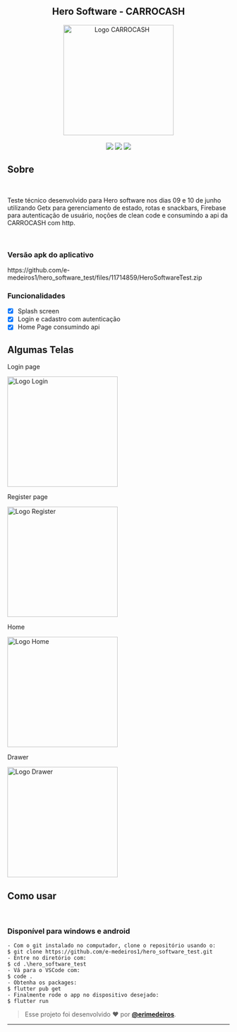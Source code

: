 <h2 align="center"> Hero Software - CARROCASH </h2>  
<p align="center">
      <img src="https://github.com/e-medeiros1/hero_software_test/assets/73318684/f9bda3bc-fc79-453a-924b-df02f803ee51.png" width="250" alt="Logo CARROCASH"/></br></br>


<img src="https://img.shields.io/badge/dart-C.svg?style=for-the-badge&logo=dart&color=152030">
<img src="https://img.shields.io/badge/flutter-C.svg?style=for-the-badge&logo=flutter&color=0468D7"> 
<img src="https://img.shields.io/badge/Visual%20Studio%20Code-%23323330.svg?style=for-the-badge&logo=visual-studio-code&logoColor=FFFFFF&color=2F74C0">   </h2>

<h2> Sobre </h2></br>
<p >
  Teste técnico desenvolvido para Hero software nos dias 09 e 10 de junho utilizando Getx para gerenciamento de estado, rotas e snackbars, Firebase para autenticação de usuário, noções de clean code e consumindo a api da CARROCASH com http.
</p></br>  

<h3>Versão apk do aplicativo</h3>
https://github.com/e-medeiros1/hero_software_test/files/11714859/HeroSoftwareTest.zip

### Funcionalidades</br>

- [x] Splash screen</br>
- [x] Login e cadastro com autenticação</br>
- [x] Home Page consumindo api</br>

<h2> Algumas Telas </h2>  
<p> Login page </p> 
<img src="https://github.com/e-medeiros1/hero_software_test/assets/73318684/c0f62800-aebd-4afc-a0b5-a6bd30a0943d.png" width="250" alt="Logo Login"/>   
<p> Register page </p>     
<img src="https://github.com/e-medeiros1/hero_software_test/assets/73318684/a8211536-7d79-4157-abde-e8a8c1ff9edc.png" width="250" alt="Logo Register"/> 
<p> Home </p>     
<img src="https://github.com/e-medeiros1/hero_software_test/assets/73318684/0969319b-9f61-4684-a87b-dcd101c2d967.png" width="250" alt="Logo Home"/> 
<p> Drawer </p>     
<img src="https://github.com/e-medeiros1/hero_software_test/assets/73318684/9fc231d7-3135-4dca-a018-549a2e9b0383.png" width="250" alt="Logo Drawer"/> 



<h2> Como usar </h2></br>
<h3> Disponível para windows e android </h3>

   ```
   - Com o git instalado no computador, clone o repositório usando o:
   $ git clone https://github.com/e-medeiros1/hero_software_test.git
   - Entre no diretório com:
   $ cd .\hero_software_test
   - Vá para o VSCode com: 
   $ code .
   - Obtenha os packages:
   $ flutter pub get
   - Finalmente rode o app no dispositivo desejado:
   $ flutter run  
   
   ```






   
   >Esse projeto foi desenvolvido ❤️ por **[@erimedeiros](https://www.linkedin.com/in/erimedeiros/)**.<br> 

   ---
